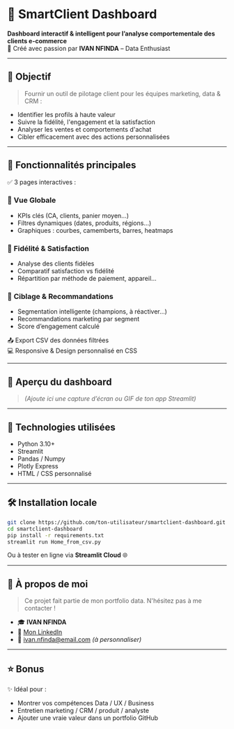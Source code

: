
# 👑 SmartClient Dashboard

**Dashboard interactif & intelligent pour l’analyse comportementale des clients e-commerce**  
🎯 Créé avec passion par **IVAN NFINDA** – Data Enthusiast

---

## 📌 Objectif

> Fournir un outil de pilotage client pour les équipes marketing, data & CRM :
- Identifier les profils à haute valeur
- Suivre la fidélité, l'engagement et la satisfaction
- Analyser les ventes et comportements d'achat
- Cibler efficacement avec des actions personnalisées

---

## 🚀 Fonctionnalités principales

✅ 3 pages interactives :

### 🧭 **Vue Globale**
- KPIs clés (CA, clients, panier moyen…)
- Filtres dynamiques (dates, produits, régions…)
- Graphiques : courbes, camemberts, barres, heatmaps

### 👑 **Fidélité & Satisfaction**
- Analyse des clients fidèles
- Comparatif satisfaction vs fidélité
- Répartition par méthode de paiement, appareil…

### 🎯 **Ciblage & Recommandations**
- Segmentation intelligente (champions, à réactiver…)
- Recommandations marketing par segment
- Score d’engagement calculé

📤 Export CSV des données filtrées  
💻 Responsive & Design personnalisé en CSS

---

## 📸 Aperçu du dashboard

> *(Ajoute ici une capture d’écran ou GIF de ton app Streamlit)*

---

## 🔧 Technologies utilisées

- Python 3.10+
- Streamlit
- Pandas / Numpy
- Plotly Express
- HTML / CSS personnalisé

---

## 🛠 Installation locale

```bash
git clone https://github.com/ton-utilisateur/smartclient-dashboard.git
cd smartclient-dashboard
pip install -r requirements.txt
streamlit run Home_from_csv.py
```

Ou à tester en ligne via **Streamlit Cloud** 🌐

---

## 👤 À propos de moi

> Ce projet fait partie de mon portfolio data. N'hésitez pas à me contacter !

- 🎓 **IVAN NFINDA**
- 💼 [Mon LinkedIn](https://www.linkedin.com/in/ton-profil)
- 📧 ivan.nfinda@email.com *(à personnaliser)*

---

## ⭐ Bonus

✨ Idéal pour :  
- Montrer vos compétences Data / UX / Business  
- Entretien marketing / CRM / produit / analyste  
- Ajouter une vraie valeur dans un portfolio GitHub

